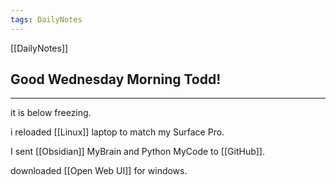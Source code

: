 ```yaml
---
tags: DailyNotes
---
```


[[DailyNotes]]

## Good  Wednesday  Morning Todd!

----

it is below freezing.

i reloaded [[Linux]] laptop to match my Surface Pro.

I sent [[Obsidian]] MyBrain and Python MyCode to [[GitHub]].

downloaded [[Open Web UI]] for windows.
